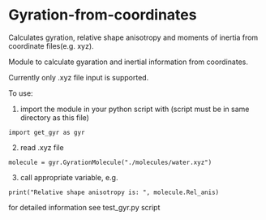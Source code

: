 # Gyration-from-coordinates
Calculates gyration, relative shape anisotropy and moments of inertia from coordinate files(e.g. xyz).

Module to calculate gyaration and inertial information from coordinates.

Currently only .xyz file input is supported.

To use:
1) import the module in your python script with (script must be in same directory as this file) 

```import get_gyr as gyr```

2) read .xyz file

```molecule = gyr.GyrationMolecule("./molecules/water.xyz")```

3) call appropriate variable, e.g.

```print("Relative shape anisotropy is: ", molecule.Rel_anis)```

for detailed information see test_gyr.py script
